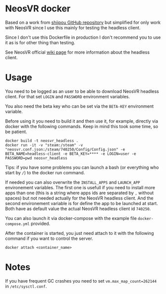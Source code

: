 # NeosVR docker

Based on a work from
[shiipou GitHub repository](https://github.com/shiipou/steamcmd) but simplified
for only work with NeosVR since I use this mainly for testing the headless
client.

Since I don't use this Dockerfile in production I don't recommend you to use
it as is for other thing than testing.

See NeosVR official [wiki page](https://wiki.neos.com/Headless_Client/Server)
for more information about the headless client.

# Usage

You need to be logged as an user to be able to download NeosVR headless client.
For that set `LOGIN` and `PASSWORD` environment variables.

You also need the beta key who can be set via the `BETA-KEY` environment
variable.

Before using it you need to build it and then use it, for example,  directly
via docker with the following commands. Keep in mind this took some time, so be
patient.

```
docker build -t neosvr_headless .
docker run -it -v "steam:/steam" -v "neosvr.conf.json:/steam/740250/Config/Config.json" -e BETA_NAME=headless-client -e BETA_KEY=**** -e LOGIN=user -e PASSWORD=pwd neosvr_headless
```

Tips: if you have some problems you can launch a bash (or everything who start
by `/`) to the docker run command.

If needed you can also overwrite the `INSTALL_APPS` and `LAUNCH_APP`
environement variables. The first one is usefull if you need to install more
apps than one (this is a string where apps ids are separated by `,` without
spaces) but not needed actually for the NeosVR headless client. And the second
environement variable is for define the app to be launched at start. Both have
as default value the actual NeosVR headless client id `740250`.

You can also launch it via docker-compose with the example file
`docker-compose.yml` provided.

After the container is started, you just need attach to it with the following
command if you want to control the server.

```
docker attach <container_name>
```

# Notes

If you have frequent GC crashes you need to set `vm.max_map_count=262144` in
`/etc/sysctl.conf`.
